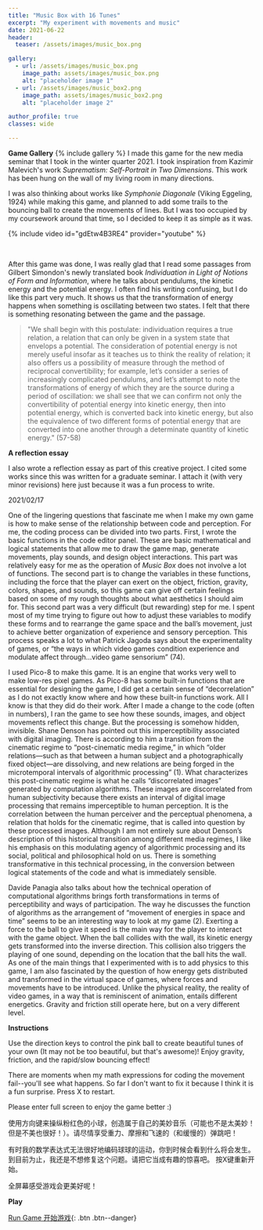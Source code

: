 ```yaml
---
title: "Music Box with 16 Tunes"
excerpt: "My experiment with movements and music"
date: 2021-06-22
header:
  teaser: /assets/images/music_box.png

gallery:
  - url: /assets/images/music_box.png
    image_path: assets/images/music_box.png
    alt: "placeholder image 1"
  - url: /assets/images/music_box2.png
    image_path: assets/images/music_box2.png
    alt: "placeholder image 2"

author_profile: true
classes: wide

---
```

<b>Game Gallery</b>
{% include gallery %}
I made this game for the new media seminar that I took in the winter quarter 2021. I took inspiration from Kazimir Malevich's work <i>Suprematism: Self-Portrait in Two Dimensions</i>. This work has been hung on the wall of my living room in many directions. 

I was also thinking about works like <i>Symphonie Diagonale</i> (Viking Eggeling, 1924) while making this game, and planned to add some trails to the bouncing ball to create the movements of lines. But I was too occupied by my coursework around that time, so I decided to keep it as simple as it was. 

{% include video id="gdEtw4B3RE4" provider="youtube" %}

<br>

After this game was done, I was really glad that I read some passages from Gilbert Simondon's newly translated book <i>Individuation in Light of Notions of Form and Information</i>, where he talks about pendulums, the kinetic energy and the potential energy. I often find his writing confusing, but I do like this part very much. It shows us that the transformation of energy happens when something is oscillating between two states. I felt that there is something resonating between the game and the passage.  

>"We shall begin with this postulate: individuation requires a true relation, a relation that can only be given in a system state that envelops a potential. The consideration of potential energy is not merely useful insofar as it teaches us to think the reality of relation; it also offers us a possibility of measure through the method of reciprocal convertibility; for example, let’s consider a series of increasingly complicated pendulums, and let’s attempt to note the transformations of energy of which they are the source during a period
of oscillation: we shall see that we can confirm not only the convertibility of potential energy into kinetic energy, then into potential energy, which is converted back into kinetic energy, but also the equivalence of two different forms of potential energy that are converted into one another through a determinate quantity of kinetic energy." (57-58)

<b>A reflection essay</b>

I also wrote a reflection essay as part of this creative project. I cited some works since this was written for a graduate seminar. I attach it (with very minor revisions) here just because it was a fun process to write.  

2021/02/17

One of the lingering questions that fascinate me when I make my own game is how to make sense of the relationship between code and perception. For me, the coding process can be divided into two parts. First, I wrote the basic functions in the code editor panel. These are basic mathematical and logical statements that allow me to draw the game map, generate movements, play sounds, and design object interactions. This part was relatively easy for me as the operation of <i>Music Box</i> does not involve a lot of functions. The second part is to change the variables in these functions, including the force that the player can exert on the object, friction, gravity, colors, shapes, and sounds, so this game can give off certain feelings based on some of my rough thoughts about what aesthetics I should aim for. This second part was a very difficult (but rewarding) step for me. I spent most of my time trying to figure out how to adjust these variables to modify these forms and to rearrange the game space and the ball’s movement, just to achieve better organization of experience and sensory perception. This process speaks a lot to what Patrick Jagoda says about the experimentality of games, or “the ways in which video games condition experience and modulate affect through…video game sensorium” (74). 

I used Pico-8 to make this game. It is an engine that works very well to make low-res pixel games. As Pico-8 has some built-in functions that are essential for designing the game, I did get a certain sense of “decorrelation” as I do not exactly know where and how these built-in functions work. All I know is that they did do their work. After I made a change to the code (often in numbers), I ran the game to see how these sounds, images, and object movements reflect this change. But the processing is somehow hidden, invisible. Shane Denson has pointed out this imperceptibility associated with digital imaging. There is according to him a transition from the cinematic regime to “post-cinematic media regime,” in which “older relations—such as that between a human subject and a photographically fixed object—are dissolving, and new relations are being forged in the microtemporal intervals of algorithmic processing” (1). What characterizes this post-cinematic regime is what he calls “discorrelated images” generated by computation algorithms. These images are discorrelated from human subjectivity because there exists an interval of digital image processing that remains imperceptible to human perception. It is the correlation between the human perceiver and the perceptual phenomena, a relation that holds for the cinematic regime, that is called into question by these processed images. Although I am not entirely sure about Denson’s description of this historical transition among different media regimes, I like his emphasis on this modulating agency of algorithmic processing and its social, political and philosophical hold on us. There is something transformative in this technical processing, in the conversion between logical statements of the code and what is immediately sensible. 

Davide Panagia also talks about how the technical operation of computational algorithms brings forth transformations in terms of perceptibility and ways of participation. The way he discusses the function of algorithms as the arrangement of “movement of energies in space and time” seems to be an interesting way to look at my game (2). Exerting a force to the ball to give it speed is the main way for the player to interact with the game object. When the ball collides with the wall, its kinetic energy gets transformed into the inverse direction. This collision also triggers the playing of one sound, depending on the location that the ball hits the wall. As one of the main things that I experimented with is to add physics to this game, I am also fascinated by the question of how energy gets distributed and transformed in the virtual space of games, where forces and movements have to be introduced. Unlike the physical reality, the reality of video games, in a way that is reminiscent of animation, entails different energetics. Gravity and friction still operate here, but on a very different level. 

<b>Instructions</b>

Use the direction keys to control the pink ball to create beautiful tunes of your own (It may not be too beautiful, but that's awesome)! Enjoy gravity, friction, and the rapid/slow bouncing effect!

There are moments when my math expressions for coding the movement fail--you'll see what happens. So far I don't want to fix it because I think it is a fun surprise. Press X to restart. 

Please enter full screen to enjoy the game better :)

使用方向键来操纵粉红色的小球，创造属于自己的美妙音乐（可能也不是太美妙！但是不美也很好！）。请尽情享受重力、摩擦和飞速的（和缓慢的）弹跳吧！

有时我的数学表达式无法很好地编码球球的运动，你到时候会看到什么将会发生。 到目前为止，我还是不想修复这个问题。请把它当成有趣的惊喜吧。 按X键重新开始。

全屏幕感受游戏会更美好呢！

<b> Play </b>

[Run Game 开始游戏](https://kochan12.itch.io/music-box){: .btn .btn--danger}
